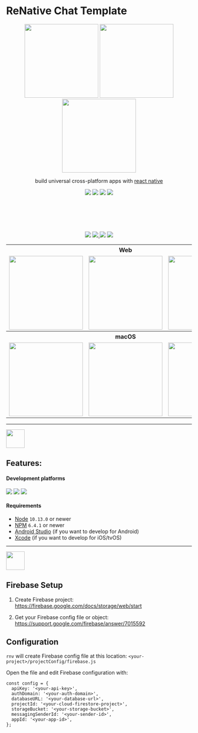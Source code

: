 # ReNative Chat Template

<p align='center'>
  <img src="https://live.staticflickr.com/65535/48060667311_7e37269807_o.png" width="200">
  <img src="https://live.staticflickr.com/65535/48255395781_38ce801a92_o.png" width="200">
  <img src="https://live.staticflickr.com/65535/48060712588_fc802ab218_o.png" width="200">
  <p align='center'>build universal cross-platform apps with <a href="https://facebook.github.io/react-native/">react native</a></p>
  <p align='center'>
    <img src="https://img.shields.io/badge/Platforms_Supported-14-blue.svg" />
    <img src="https://img.shields.io/badge/React_Native-0.59.5-blue.svg" />
    <img src="https://img.shields.io/badge/React-16.8.6-blue.svg" />
    <img src="https://img.shields.io/badge/Plugins-45-red.svg" />
  </p>
</p>

   <br />
    <br />
      <br />
       <br />

<p align='center'>
    <a href="https://github.com/pavjacko/renative"><img src="https://img.shields.io/github/stars/pavjacko/renative.svg?style=social" /></a>
    <a href="https://github.com/pavjacko/renative"><img src="https://img.shields.io/github/forks/pavjacko/renative.svg?style=social" />
    <a href="https://spectrum.chat/renative"><img src="https://withspectrum.github.io/badge/badge.svg" /></a>
        </a>
    <a href="https://twitter.com/renative"><img src="https://img.shields.io/twitter/follow/renative.svg?style=social" /></a>
</p>

<table>
  <tr>
    <th></th>
    <th>Web</th>
    <th></th>
  </tr>
  <tr>
    <td><img src="https://live.staticflickr.com/65535/48287865066_23bbae9497_o.gif" width="200"></td>
    <td><img src="https://live.staticflickr.com/65535/48288558522_d5ed8ea766_o.gif" width="200"></td>
    <td><img src="https://live.staticflickr.com/65535/48288969756_07d6f795ae_o.gif" width="200"></td>
  </tr>

  <tr>
    <th></th>
    <th>macOS</th>
    <th></th>
  </tr>
  <tr>
    <td><img src="https://live.staticflickr.com/65535/48288729341_c25b654eb3_o.gif" width="200"></td>
    <td><img src="https://live.staticflickr.com/65535/48288960297_8d7008b54b_o.gif" width="200"></td>
    <td><img src="https://live.staticflickr.com/65535/48288929521_833cdc0cef_o.gif" width="200"></td>
  </tr>
</table>

---
<img src="https://github.com/pavjacko/renative/blob/master/docs/ic_features.png?raw=true" width=50 height=50 />

## Features:

#### Development platforms

![](https://img.shields.io/badge/Mac-yes-brightgreen.svg)
![](https://img.shields.io/badge/Windows-POC-orange.svg)
![](https://img.shields.io/badge/Ubuntu-untested-lightgrey.svg)

#### Requirements

-   [Node](https://nodejs.org) `10.13.0` or newer
-   [NPM](https://npmjs.com/) `6.4.1` or newer
-   [Android Studio](https://developer.android.com/studio) (if you want to develop for Android)
-   [Xcode](https://developer.apple.com/xcode/) (if you want to develop for iOS/tvOS)
---

<img src="https://github.com/pavjacko/renative/blob/master/docs/ic_configuration.png?raw=true" width=50 height=50 />

## Firebase Setup

1. Create Firebase project: https://firebase.google.com/docs/storage/web/start

2. Get your Firebase config file or object: https://support.google.com/firebase/answer/7015592

## Configuration

`rnv` will create Firebase config file at this location: `<your-project>/projectConfig/firebase.js`

Open the file and edit Firebase configuration with:

```
const config = {
  apiKey: '<your-api-key>',
  authDomain: '<your-auth-domain>',
  databaseURL: '<your-database-url>',
  projectId: '<your-cloud-firestore-project>',
  storageBucket: '<your-storage-bucket>',
  messagingSenderId: '<your-sender-id>',
  appId: '<your-app-id>',
};
```

